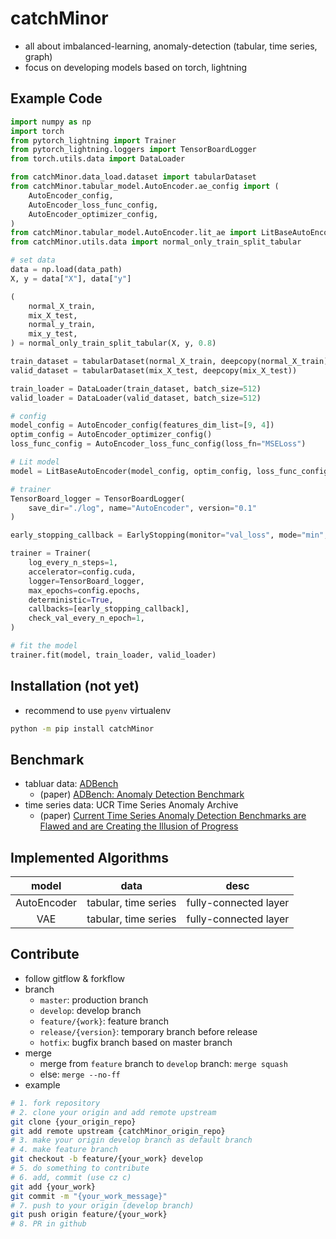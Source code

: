 # catchMinor
- all about imbalanced-learning, anomaly-detection (tabular, time series, graph)
- focus on developing models based on torch, lightning

## Example Code
```python
import numpy as np
import torch
from pytorch_lightning import Trainer
from pytorch_lightning.loggers import TensorBoardLogger
from torch.utils.data import DataLoader

from catchMinor.data_load.dataset import tabularDataset
from catchMinor.tabular_model.AutoEncoder.ae_config import (
    AutoEncoder_config,
    AutoEncoder_loss_func_config,
    AutoEncoder_optimizer_config,
)
from catchMinor.tabular_model.AutoEncoder.lit_ae import LitBaseAutoEncoder
from catchMinor.utils.data import normal_only_train_split_tabular

# set data
data = np.load(data_path)
X, y = data["X"], data["y"]

(
    normal_X_train,
    mix_X_test,
    normal_y_train,
    mix_y_test,
) = normal_only_train_split_tabular(X, y, 0.8)

train_dataset = tabularDataset(normal_X_train, deepcopy(normal_X_train))
valid_dataset = tabularDataset(mix_X_test, deepcopy(mix_X_test))

train_loader = DataLoader(train_dataset, batch_size=512)
valid_loader = DataLoader(valid_dataset, batch_size=512)

# config
model_config = AutoEncoder_config(features_dim_list=[9, 4])
optim_config = AutoEncoder_optimizer_config()
loss_func_config = AutoEncoder_loss_func_config(loss_fn="MSELoss")

# Lit model
model = LitBaseAutoEncoder(model_config, optim_config, loss_func_config)

# trainer
TensorBoard_logger = TensorBoardLogger(
    save_dir="./log", name="AutoEncoder", version="0.1"
)

early_stopping_callback = EarlyStopping(monitor="val_loss", mode="min", patience=2)

trainer = Trainer(
    log_every_n_steps=1,
    accelerator=config.cuda,
    logger=TensorBoard_logger,
    max_epochs=config.epochs,
    deterministic=True,
    callbacks=[early_stopping_callback],
    check_val_every_n_epoch=1,
)

# fit the model
trainer.fit(model, train_loader, valid_loader)
```


## Installation (not yet)
- recommend to use `pyenv` virtualenv
```bash
python -m pip install catchMinor
```

## Benchmark
- tabluar data: [ADBench](https://github.com/Minqi824/ADBench)
    - (paper) [ADBench: Anomaly Detection Benchmark](https://arxiv.org/abs/2206.09426)
- time series data: UCR Time Series Anomaly Archive
    - (paper) [Current Time Series Anomaly Detection Benchmarks are Flawed and are Creating the Illusion of Progress](https://arxiv.org/abs/2009.13807)

## Implemented Algorithms
|model|data|desc|
|:---:|:---:|:---:|
|AutoEncoder|tabular, time series|fully-connected layer|
|VAE|tabular, time series|fully-connected layer|

## Contribute
- follow gitflow & forkflow
- branch
    - `master`: production branch
    - `develop`: develop branch
    - `feature/{work}`: feature branch
    - `release/{version}`: temporary branch before release
    - `hotfix`: bugfix branch based on master branch
- merge
    - merge from `feature` branch to `develop` branch: `merge squash`
    - else: `merge --no-ff`
- example
```bash
# 1. fork repository
# 2. clone your origin and add remote upstream
git clone {your_origin_repo}
git add remote upstream {catchMinor_origin_repo}
# 3. make your origin develop branch as default branch
# 4. make feature branch
git checkout -b feature/{your_work} develop
# 5. do something to contribute
# 6. add, commit (use cz c)
git add {your_work}
git commit -m "{your_work_message}"
# 7. push to your origin (develop branch)
git push origin feature/{your_work}
# 8. PR in github
```